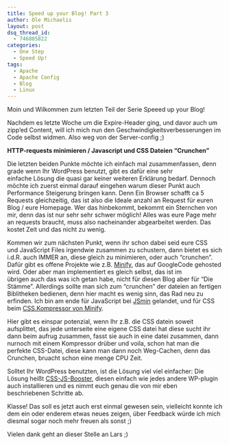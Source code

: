 ```yaml
---
title: Speed up your Blog! Part 3
author: Ole Michaelis
layout: post
dsq_thread_id:
  - 746805822
categories:
  - One Step
  - Speed Up!
tags:
  - Apache
  - Apache Config
  - Blog
  - Linux
---
```


Moin und Wilkommen zum letzten Teil der Serie Speeed up your Blog!

Nachdem es letzte Woche um die Expire-Header ging, und davor auch um zipp’ed Content, will ich mich nun den Geschwindigkeitsverbesserungen im Code selbst widmen. Also weg von der Server-config ;)

**HTTP-requests minimieren / Javascript und CSS Dateien “Crunchen”**

Die letzten beiden Punkte möchte ich einfach mal zusammenfassen, denn grade wenn Ihr WordPress benutzt, gibt es dafür eine sehr einfache Lösung die quasi gar keiner weiteren Erklärung bedarf. Dennoch möchte ich zuerst einmal darauf eingehen warum dieser Punkt auch Performance Steigerung bringen kann. Denn Ein Browser schafft ca 5 Requests gleichzeitig, das ist also die Ideale anzahl an Request für euren Blog / eure Homepage. Wer das hinbekommt, bekommt ein Sternchen von mir, denn das ist nur sehr sehr schwer möglich! Alles was eure Page mehr an requests braucht, muss also nacheinander abgearbeitet werden. Das kostet Zeit und das nicht zu wenig.

Kommen wir zum nächsten Punkt, wenn ihr schon dabei seid eure CSS und JavaScript Files irgendwie zusammen zu schustern, dann bietet es sich i.d.R. auch IMMER an, diese gleich zu minimieren, oder auch “crunchen”. Dafür gibt es offene Projekte wie z.B. [Minify][2], das auf GoogleCode gehosted wird. Oder aber man implementiert es gleich selbst, das ist im übrigen auch das was ich getan habe, nicht für diesen Blog aber für “Die Stämme”. Allerdings sollte man sich zum “crunchen” der dateien an fertigen Biblitheken bedienen, denn hier macht es wenig sinn, das Rad neu zu erfinden. Ich bin am ende für JavaScript bei [JSmin][3] gelandet, und für CSS beim [CSS.Kompressor von Minify][4].

 [2]: http://code.google.com/p/minify/ "Minify"
 [3]: www.crockford.com/javascript/jsmin.html "JSmin"
 [4]: http://code.google.com/p/minify/source/browse/trunk/min/lib/Minify/CSS/Compressor.php "CSS Kompressor von Minify"

Hier gibt es einspar potenzial, wenn Ihr z.B. die CSS datein soweit aufsplittet, das jede unterseite eine eigene CSS datei hat diese sucht ihr dann beim aufrug zusammen, fasst sie auch in eine datei zusammen, dann nurnoch mit einem Kompressor drüber und voila, schon hat man die perfekte CSS-Datei, diese kann man dann noch Weg-Cachen, denn das Crunchen, bruacht schon eine menge CPU Zeit.

Solltet Ihr WordPress benutzten, ist die Lösung viel viel einfacher: Die Lösung heißt [CSS-JS-Booster][5], diesen einfach wie jedes andere WP-plugin auch installieren und es nimmt euch genau die von mir eben beschriebenen Schritte ab.

 [5]: http://github.com/Schepp/CSS-JS-Booster "CSS-JS-Booster"

Klasse! Das soll es jetzt auch erst einmal gewesen sein, vielleicht konnte ich dem ein oder enderem etwas neues zeigen, über Feedback würde ich mich diesmal sogar noch mehr freuen als sonst ;)

Vielen dank geht an dieser Stelle an Lars ;)

